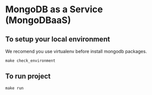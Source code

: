 MongoDB as a Service (MongoDBaaS)
============================================



## To setup your local environment

We recomend you use virtualenv before install mongodb packages.

    make check_environment

## To run project

    make run

